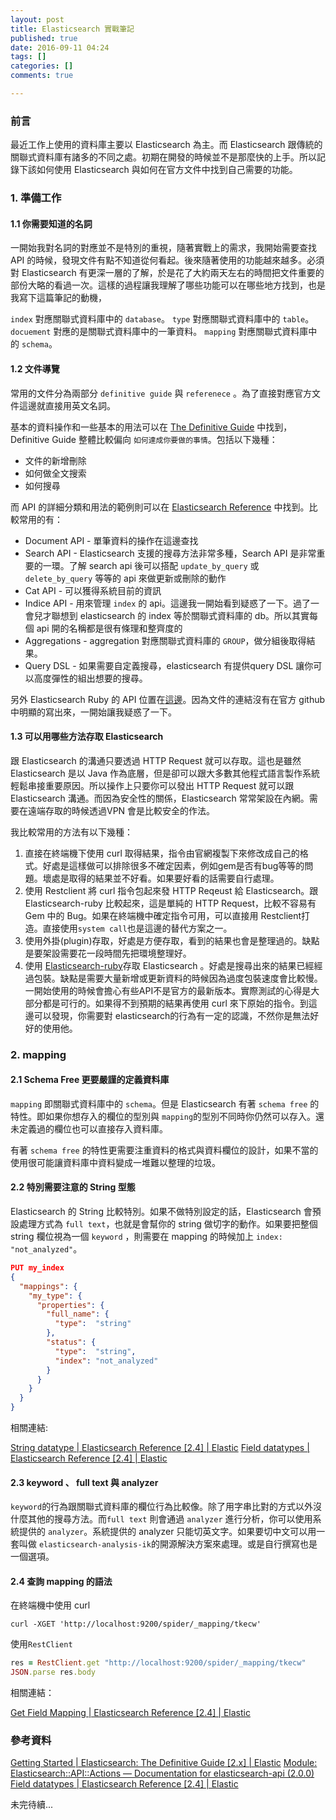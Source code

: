 ```yaml
---
layout: post
title: Elasticsearch 實戰筆記
published: true
date: 2016-09-11 04:24
tags: []
categories: []
comments: true

---
```

### 前言

最近工作上使用的資料庫主要以 Elasticsearch 為主。而 Elasticsearch 跟傳統的關聯式資料庫有諸多的不同之處。初期在開發的時候並不是那麼快的上手。所以記錄下該如何使用 Elasticsearch 與如何在官方文件中找到自己需要的功能。

### 1. 準備工作

#### 1.1 你需要知道的名詞

一開始我對名詞的對應並不是特別的重視，隨著實戰上的需求，我開始需要查找 API 的時候，發現文件有點不知道從何看起。後來隨著使用的功能越來越多。必須對 Elasticsearch 有更深一層的了解，於是花了大約兩天左右的時間把文件重要的部份大略的看過一次。這樣的過程讓我理解了哪些功能可以在哪些地方找到，也是我寫下這篇筆記的動機，

`index` 對應關聯式資料庫中的 `database`。
`type` 對應關聯式資料庫中的 `table`。
`docuement` 對應的是關聯式資料庫中的一筆資料。
`mapping` 對應關聯式資料庫中的 `schema`。

#### 1.2 文件導覽

常用的文件分為兩部分 `definitive guide` 與 `referenece` 。為了直接對應官方文件這邊就直接用英文名詞。

基本的資料操作和一些基本的用法可以在 [The Definitive Guide](https://www.elastic.co/guide/en/elasticsearch/guide/current/getting-started.html) 中找到，Definitive Guide 整體比較偏向 `如何達成你要做的事情`。包括以下幾種：

- 文件的新增刪除
- 如何做全文搜索
- 如何搜尋

而 API 的詳細分類和用法的範例則可以在 [Elasticsearch Reference](https://www.elastic.co/guide/en/elasticsearch/reference/2.4/index.html) 中找到。比較常用的有：

- Document API - 單筆資料的操作在這邊查找
- Search API - Elasticsearch 支援的搜尋方法非常多種，Search API 是非常重要的一環。了解 search api 後可以搭配 `update_by_query` 或 `delete_by_query` 等等的 api 來做更新或刪除的動作
- Cat API - 可以獲得系統目前的資訊
- Indice API - 用來管理 `index` 的 api。這邊我一開始看到疑惑了一下。過了一會兒才聯想到 elasticsearch 的 index 等於關聯式資料庫的 db。所以其實每個 api 開的名稱都是很有條理和整齊度的
- Aggregations - aggregation 對應關聯式資料庫的 `GROUP`，做分組後取得結果。
- Query DSL - 如果需要自定義搜尋，elasticsearch 有提供query DSL 讓你可以高度彈性的組出想要的搜尋。

另外 Elasticsearch Ruby 的 API 位置在[這邊](http://www.rubydoc.info/gems/elasticsearch-api/Elasticsearch/API/Actions)。因為文件的連結沒有在官方 github 中明顯的寫出來，一開始讓我疑惑了一下。


#### 1.3 可以用哪些方法存取 Elasticsearch 

跟 Elasticsearch 的溝通只要透過 HTTP Request 就可以存取。這也是雖然 Elasticsearch 是以 Java 作為底層，但是卻可以跟大多數其他程式語言製作系統輕鬆串接重要原因。所以操作上只要你可以發出 HTTP Request 就可以跟 Elasticsearch 溝通。而因為安全性的關係，Elasticsearch 常常架設在內網。需要在遠端存取的時候透過VPN 會是比較安全的作法。

我比較常用的方法有以下幾種：


1. 直接在終端機下使用 curl 取得結果，指令由官網複製下來修改成自己的格式。好處是這樣做可以排除很多不確定因素，例如gem是否有bug等等的問題。壞處是取得的結果並不好看。如果要好看的話需要自行處理。
1. 使用 Restclient 將 curl 指令包起來發 HTTP Reqeust 給 Elasticsearch。跟 Elasticsearch-ruby 比較起來，這是單純的 HTTP Request，比較不容易有 Gem 中的 Bug。如果在終端機中確定指令可用，可以直接用 Restclient打造。直接使用`system call`也是這邊的替代方案之一。
1. 使用外掛(plugin)存取，好處是方便存取，看到的結果也會是整理過的。缺點是要架設需要花一段時間先把環境整理好。
1. 使用 [Elasticsearch-ruby](http://www.rubydoc.info/gems/elasticsearch-api/Elasticsearch/API/Actions)存取 Elasticsearch 。好處是搜尋出來的結果已經經過包裝。缺點是需要大量新增或更新資料的時候因為過度包裝速度會比較慢。一開始使用的時候會擔心有些API不是官方的最新版本。實際測試的心得是大部分都是可行的。如果得不到預期的結果再使用 curl 來下原始的指令。到這邊可以發現，你需要對 elasticsearch的行為有一定的認識，不然你是無法好好的使用他。


### 2. mapping

#### 2.1 Schema Free 更要嚴謹的定義資料庫

`mapping` 即關聯式資料庫中的 `schema`。但是 Elasticsearch 有著 `schema free` 的特性。即如果你想存入的欄位的型別與 `mapping`的型別不同時你仍然可以存入。還未定義過的欄位也可以直接存入資料庫。

有著 `schema free` 的特性更需要注重資料的格式與資料欄位的設計，如果不當的使用很可能讓資料庫中資料變成一堆難以整理的垃圾。

#### 2.2 特別需要注意的 String 型態

Elasticsearch 的 String 比較特別。如果不做特別設定的話，Elasticsearch 會預設處理方式為 `full text`，也就是會幫你的 string 做切字的動作。如果要把整個 string 欄位視為一個 `keyword` ，則需要在 mapping 的時候加上 `index: "not_analyzed"`。
```json
PUT my_index
{
  "mappings": {
    "my_type": {
      "properties": {
        "full_name": { 
          "type":  "string"
        },
        "status": {
          "type":  "string", 
          "index": "not_analyzed"
        }
      }
    }
  }
}
```

相關連結:

[String datatype | Elasticsearch Reference [2.4] | Elastic](https://www.elastic.co/guide/en/elasticsearch/reference/2.4/string.html)
[Field datatypes | Elasticsearch Reference [2.4] | Elastic](https://www.elastic.co/guide/en/elasticsearch/reference/2.4/mapping-types.html)

#### 2.3 keyword 、 full text 與 analyzer

`keyword`的行為跟關聯式資料庫的欄位行為比較像。除了用字串比對的方式以外沒什麼其他的搜尋方法。而`full text` 則會通過 `analyzer` 進行分析，你可以使用系統提供的 `analyzer`。系統提供的 analyzer 只能切英文字。如果要切中文可以用一套叫做 `elasticsearch-analysis-ik`的開源解決方案來處理。或是自行撰寫也是一個選項。


#### 2.4 查詢 mapping 的語法

在終端機中使用 curl

```
curl -XGET 'http://localhost:9200/spider/_mapping/tkecw'
```

使用`RestClient`

```rb
res = RestClient.get "http://localhost:9200/spider/_mapping/tkecw"
JSON.parse res.body
```

相關連結：

[Get Field Mapping | Elasticsearch Reference [2.4] | Elastic](https://www.elastic.co/guide/en/elasticsearch/reference/current/indices-get-field-mapping.html)

### 參考資料

[Getting Started | Elasticsearch: The Definitive Guide [2.x] | Elastic](https://www.elastic.co/guide/en/elasticsearch/guide/current/getting-started.html)
[Module: Elasticsearch::API::Actions — Documentation for elasticsearch-api (2.0.0)](http://www.rubydoc.info/gems/elasticsearch-api/Elasticsearch/API/Actions)
[Field datatypes | Elasticsearch Reference [2.4] | Elastic](https://www.elastic.co/guide/en/elasticsearch/reference/2.4/mapping-types.html)




未完待續...
